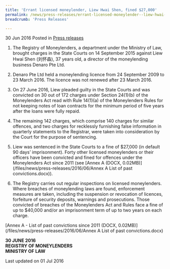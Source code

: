 ```yaml
---
title: 'Errant licensed moneylender, Liew Hwai Shen, fined $27,000'
permalink: /news/press-releases/errant-licensed-moneylender--liew-hwai-shen--fined--27-000/
breadcrumb: 'Press Releases'

---
```


30 Jun 2016 Posted in [Press releases](/news/press-releases) 

1.    The Registry of Moneylenders, a department under the Ministry of Law, brought charges in the State Courts on 14 September 2015 against Liew Hwai Shen (刘怀森), 37 years old, a director of the moneylending business Denaro Pte Ltd.


2.    Denaro Pte Ltd held a moneylending licence from 24 September 2009 to 23 March 2016. The licence was not renewed after 23 March 2016.


3.    On 27 June 2016, Liew pleaded guilty in the State Courts and was convicted on 30 out of 172 charges under Section 24(1)(b) of the Moneylenders Act read with Rule 14(1)(a) of the Moneylenders Rules for not keeping notes of loan contracts for the minimum period of five years after the loans were fully repaid.


4.    The remaining 142 charges, which comprise 140 charges for similar offences, and two charges for recklessly furnishing false information in quarterly statements to the Registrar, were taken into consideration by the Court for the purpose of sentencing.


5.    Liew was sentenced in the State Courts to a fine of $27,000 (in default 90 days’ imprisonment). Forty other licensed moneylenders or their officers have been convicted and fined for offences under the Moneylenders Act since 2011 (see [Annex A (DOCX, 0.02MB)](/files/news/press-releases/2016/06/Annex A List of past convictions.docx)). 


6.    The Registry carries out regular inspections on licensed moneylenders. Where breaches of moneylending laws are found, enforcement measures are taken, including the suspension or revocation of licences, forfeiture of security deposits, warnings and prosecutions. Those convicted of breaches of the Moneylenders Act and Rules face a fine of up to $40,000 and/or an imprisonment term of up to two years on each charge.

[Annex A - List of past convictions since 2011 (DOCX, 0.02MB)](/files/news/press-releases/2016/06/Annex A List of past convictions.docx)

**30 JUNE 2016**  
**REGISTRY OF MONEYLENDERS**  
**MINISTRY OF LAW**

<p class="right-side-updated">Last updated on 01 Jul 2016</p>

